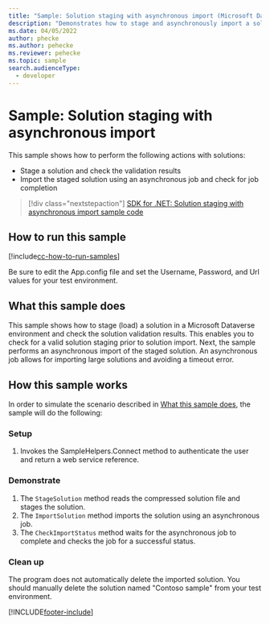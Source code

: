 ```yaml
---
title: "Sample: Solution staging with asynchronous import (Microsoft Dataverse) | Microsoft Docs"
description: "Demonstrates how to stage and asynchronously import a solution."
ms.date: 04/05/2022
author: phecke
ms.author: pehecke
ms.reviewer: pehecke
ms.topic: sample
search.audienceType:
  - developer
---
```


# Sample: Solution staging with asynchronous import

<!-- https://learn.microsoft.com/dynamics365/customer-engagement/developer/sample-work-solutions -->

This sample shows how to perform the following actions with solutions:

- Stage a solution and check the validation results
- Import the staged solution using an asynchronous job and check for job completion

> [!div class="nextstepaction"]
> [SDK for .NET: Solution staging with asynchronous import sample code](https://github.com/microsoft/PowerApps-Samples/tree/master/dataverse/orgsvc/C%23/SolutionStagingAndImport)

## How to run this sample

[!include[cc-how-to-run-samples](../../includes/cc-how-to-run-samples.md)]

Be sure to edit the App.config file and set the Username, Password, and Url values for your test environment.

## What this sample does

This sample shows how to stage (load) a solution in a Microsoft Dataverse environment and check the solution validation results. This enables you to check for a valid solution staging prior to solution import. Next, the sample performs an asynchronous import of the staged solution. An asynchronous job allows for importing large solutions and avoiding a timeout error.

## How this sample works

In order to simulate the scenario described in [What this sample does](#what-this-sample-does), the sample will do the following:

### Setup

1. Invokes the SampleHelpers.Connect method to authenticate the user and return a web service reference.

### Demonstrate

1. The `StageSolution` method reads the compressed solution file and stages the solution.
1. The `ImportSolution` method imports the solution using an asynchronous job.
1. The `CheckImportStatus` method waits for the asynchronous job to complete and checks the job for a successful status.

### Clean up

The program does not automatically delete the imported solution. You should manually delete the solution named "Contoso sample" from your test environment.

[!INCLUDE[footer-include](../../../../includes/footer-banner.md)]
